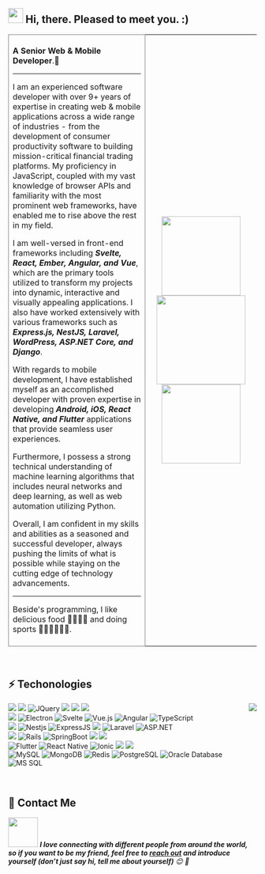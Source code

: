 ## <img src="https://raw.githubusercontent.com/iampavangandhi/iampavangandhi/master/gifs/Hi.gif" width="30px"> Hi, there. Pleased to meet you. :)
<table><tr><td valign="center" width="55%" style="border:1px solid gray;">
<br/>
<strong>A Senior Web & Mobile Developer</strong>.👋 
<hr/>
I am an experienced software developer with over 9+ years of expertise in creating web & mobile applications across a wide range of industries - from the development of consumer productivity software to building mission-critical financial trading platforms.
My proficiency in JavaScript, coupled with my vast knowledge of browser APIs and familiarity with the most prominent web frameworks, have enabled me to rise above the rest in my field. 
	
I am well-versed in front-end frameworks including _**Svelte, React, Ember, Angular, and Vue**_, which are the primary tools utilized to transform my projects into dynamic, interactive and visually appealing applications.
I also have worked extensively with various frameworks such as _**Express.js, NestJS, Laravel, WordPress, ASP.NET Core, and Django**_.

With regards to mobile development, I have established myself as an accomplished developer with proven expertise in developing _**Android, iOS, React Native, and Flutter**_ applications that provide seamless user experiences.

Furthermore, I possess a strong technical understanding of machine learning algorithms that includes neural networks and deep learning, as well as web automation utilizing Python.

Overall, I am confident in my skills and abilities as a seasoned and successful developer, always pushing the limits of what is possible while staying on the cutting edge of technology advancements.
<hr/>
Beside's programming, I like delicious food 🥗🥩🌮🍣 and doing sports 🏃⛹️‍♂️🏋🏼‍♂️.
<br/><br/>
</td>

<td valign="center" width="45%">
<div align="center" style="justify-content:"center">
	<picture>
		<source
		  srcset="https://github-readme-stats.vercel.app/api?username=spiderman128&show_icons=true&include_all_commits=true&count_private=true&theme=dark"
		  media="(prefers-color-scheme: dark)"
		/>
		<source
		  srcset="https://github-readme-stats.vercel.app/api?username=spiderman128&show_icons=true&include_all_commits=true&count_private=true&theme=default"
		  media="(prefers-color-scheme: light), (prefers-color-scheme: no-preference)"
		/>
		<img height="160em" src="https://github-readme-stats.vercel.app/api?username=spiderman128&show_icons=true" />
	</picture>
	<img height="180em" src="https://cr-ss-service.azurewebsites.net/api/ScreenShot?widget=summary&username=GlistenSTAR&badges=3&show-avatar=true&style=--header-bg-color:%23EF8D21;--border-radius:10px"/>
<!-- 	<img src="https://camo.githubusercontent.com/841086315c1e539a10fe125dd29dc05ef44686ca6969e1c6aa14db46a8efb4eb/68747470733a2f2f6769746875622d70726f66696c652d74726f7068792e76657263656c2e6170702f3f757365726e616d653d746b6f686c69267468656d653d6461726b687562266e6f2d62673d7472756526726f773d3226636f6c756d6e3d33266d617267696e2d773d3135266d617267696e2d683d3135" alt="streak" data-canonical-src="https://github-profile-trophy.vercel.app/?username=glistenstar&theme=gruvbox&no-bg=true&row=2&column=3&margin-w=15&margin-h=15" style="max-width: 100%;"> -->
	<picture>
		<source
			srcset="https://github-readme-streak-stats.herokuapp.com/?user=GlistenSTAR&include_all_commits=true&theme=dark&count_private=true&show_icons=true"
			media="(prefers-color-scheme: dark)"
		/>
		<source
			srcset="https://github-readme-streak-stats.herokuapp.com/?user=GlistenSTAR&include_all_commits=true&theme=default&count_private=true&show_icons=true"
			media="(prefers-color-scheme: light), (prefers-color-scheme: no-preference)"
		/>
		<img height="160em" src="github-readme-streak-stats.herokuapp.com/?user=spiderman128&show_icons=true" />
	</picture>
</div> 

</td></tr></table>  

<br/>

## ⚡ Techonologies 
<picture><source
	srcset="https://github-readme-stats-sigma-five.vercel.app/api/top-langs/?username=spiderman128&layout=compact&theme=dark"
	media="(prefers-color-scheme: dark)"/><source
		srcset="https://github-readme-stats-sigma-five.vercel.app/api/top-langs/?username=spiderman128&layout=compact&theme=default"
		media="(prefers-color-scheme: light), (prefers-color-scheme: no-preference)"
	/><img align="right" src="https://github-readme-stats-sigma-five.vercel.app/api/top-langs/?username=spiderman128" /></picture><img src="https://img.shields.io/badge/-HTML-ff671f?style=flat&logo=html5&logoColor=white"> <img src="https://img.shields.io/badge/-CSS3-1facff?style=flat&logo=css3&logoColor=white"> ![JQuery](https://img.shields.io/badge/-JQuery-blue?style=flat&logo=jquery) <img src="https://img.shields.io/badge/-Bootstrap-563D7C?style=flat&logo=bootstrap&logoColor=white"> <img src="https://img.shields.io/badge/-JavaScript-eed718?style=flat&logo=javascript&logoColor=ffffff"> <img src="https://img.shields.io/badge/-Sass-cc6699?style=flat&logo=sass&logoColor=ffffff"><br/><img src="https://img.shields.io/badge/-React-000000?style=flat&logo=react&logoColor=00c8ff"> ![Electron](https://img.shields.io/badge/-Electron-gray?style=flat&logo=electron) ![Svelte](https://img.shields.io/badge/-Svelte-gray?style=flat&logo=svelte) ![Vue.js](https://img.shields.io/badge/-Vuejs-black?style=flat&logo=vue.js) ![Angular](https://img.shields.io/badge/-Angular-DD0031?style=flat&logo=angular) ![TypeScript](https://img.shields.io/badge/-TypeScript-000000?style=flat&logo=typescript)<br/><img src="https://img.shields.io/badge/-Node.js-3C873A?style=flat&logo=Node.js&logoColor=white"> ![Nestjs](https://img.shields.io/badge/-Nestjs-black?style=flat&logo=NestJS) ![ExpressJS](https://img.shields.io/badge/-ExpressJS-1facff?style=flat&logo=Express) <img src="https://img.shields.io/badge/-django-black?style=flat&logo=django"> ![Laravel](https://img.shields.io/badge/-Laravel-black?style=flat&logo=laravel) ![ASP.NET](https://img.shields.io/badge/-ASP.NET-green?style=flat&logo=dotnet)<br/><img src="https://img.shields.io/badge/-Flask-0d7963?style=flat&logo=flask&logoColor=white"> ![Rails](http://img.shields.io/badge/-Ruby%20on%20Rails-CC0000?style=flat&logo=ruby-on-rails&logoColor=ffffff) ![SpringBoot](https://img.shields.io/badge/-Springboot-black?style=flat&logo=springboot) <img src="https://img.shields.io/badge/-Firebase-FFA611?style=flat&logo=firebase&logoColor=FFFFFF"> <img src="https://img.shields.io/badge/-GraphQL-1facff?style=flat&logo=graphql&logoColor=FFFFFF"><br/>![Flutter](https://img.shields.io/badge/-Flutter-02569B?style=flat&logo=flutter) ![React Native](https://img.shields.io/badge/-React%20Native-0175C2?style=flat&logo=react) ![Ionic](https://img.shields.io/badge/-Ionic-ffffff?style=flat&logo=ionic) <img src="https://img.shields.io/badge/-Android-black?style=flat&logo=android"> <img src="https://img.shields.io/badge/-ObjectiveC%2FSwift-black?style=flat&logo=ios"><br/>![MySQL](https://img.shields.io/badge/-MySQL-lightgray?style=flat&logo=mysql) ![MongoDB](https://img.shields.io/badge/-MongoDB-4DE63D?style=flat&logo=mongodb&logoColor=FFFFFF) ![Redis](https://img.shields.io/badge/-Redis-black?style=flat-square&logo=Redis) ![PostgreSQL](https://img.shields.io/badge/-PostgreSQL-blue?style=flat&logo=postgresql) ![Oracle Database](http://img.shields.io/badge/-Oracle-DD0031?style=flat&logo=oracle) ![MS SQL](http://img.shields.io/badge/-MS%20SQL-CC2927?style=flat&logo=microsoft-sql-server&logoColor=ffffff)

<br/>


## 👨‍ Contact Me

<img src="https://media.giphy.com/media/LnQjpWaON8nhr21vNW/giphy.gif" width="60"> <em><b>I love connecting with different people from around the world, so if you want to be my friend, feel free to <a href="mailto:talent111dev@gmail.com">reach out</a> and introduce yourself (don’t just say hi, tell me about yourself)</b> 😊 💜</em>
